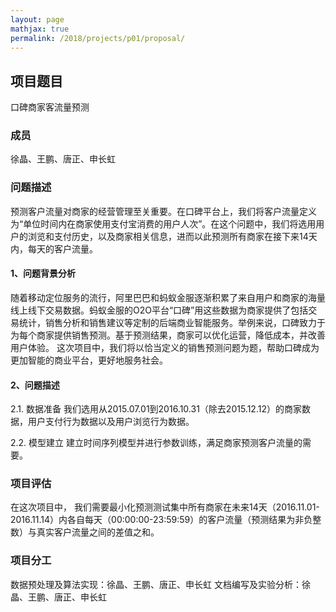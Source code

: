 ```yaml
---
layout: page
mathjax: true
permalink: /2018/projects/p01/proposal/
---
```


## 项目题目
口碑商家客流量预测

### 成员
徐晶、王鹏、唐正、申长虹

### 问题描述
预测客户流量对商家的经营管理至关重要。在口碑平台上，我们将客户流量定义为“单位时间内在商家使用支付宝消费的用户人次”。在这个问题中，我们将选用用户的浏览和支付历史，以及商家相关信息，进而以此预测所有商家在接下来14天内，每天的客户流量。

#### 1、问题背景分析
随着移动定位服务的流行，阿里巴巴和蚂蚁金服逐渐积累了来自用户和商家的海量线上线下交易数据。蚂蚁金服的O2O平台“口碑”用这些数据为商家提供了包括交易统计，销售分析和销售建议等定制的后端商业智能服务。举例来说，口碑致力于为每个商家提供销售预测。基于预测结果，商家可以优化运营，降低成本，并改善用户体验。
	这次项目中，我们将以恰当定义的销售预测问题为题，帮助口碑成为更加智能的商业平台，更好地服务社会。

#### 2、问题描述

2.1. 数据准备
我们选用从2015.07.01到2016.10.31（除去2015.12.12）的商家数据，用户支付行为数据以及用户浏览行为数据。

2.2. 模型建立
建立时间序列模型并进行参数训练，满足商家预测客户流量的需要。

### 项目评估
在这次项目中， 我们需要最小化预测测试集中所有商家在未来14天（2016.11.01-2016.11.14）内各自每天（00:00:00-23:59:59）的客户流量（预测结果为非负整数）与真实客户流量之间的差值之和。

### 项目分工
数据预处理及算法实现：徐晶、王鹏、唐正、申长虹
文档编写及实验分析：徐晶、王鹏、唐正、申长虹
